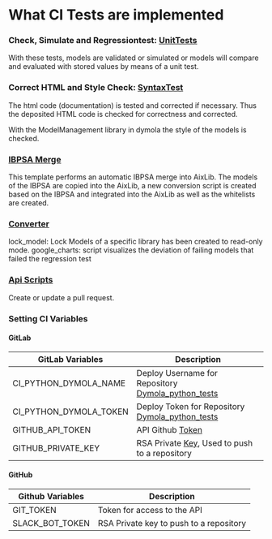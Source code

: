 # What CI Tests are implemented

### Check, Simulate and Regressiontest: [UnitTests](UnitTests)
With these tests, models are validated or simulated or models will compare and evaluated with stored values by means of a unit test.

### Correct HTML and Style Check: [SyntaxTest](SyntaxTest)

The html code (documentation) is tested and corrected if necessary. 
Thus the deposited HTML code is checked for correctness and corrected.
<p>With the ModelManagement library in dymola the style of the models is checked.</p>

### [IBPSA Merge](deploy/IBPSA_Merge)
This template performs an automatic IBPSA merge into AixLib. The models of the IBPSA are copied into the AixLib, a new conversion script is created based on the IBPSA and integrated into the AixLib as well as the whitelists are created.
### [Converter](Converter)
lock_model: Lock Models of a specific library has been created to read-only mode.
google_charts: script visualizes the deviation of failing models that failed the regression test

### [Api Scripts](api_script)
Create or update a pull request.


### Setting CI Variables
#### GitLab
| GitLab Variables | Description                                                                                                                                                                      | 
|------------------|----------------------------------------------------------------------------------------------------------------------------------------------------------------------------------| 
| CI_PYTHON_DYMOLA_NAME   | Deploy Username for Repository [Dymola_python_tests](https://git.rwth-aachen.de/EBC/EBC_all/gitlab_ci/Dymola_python_tests)                                                       |
| CI_PYTHON_DYMOLA_TOKEN   | Deploy Token for Repository [Dymola_python_tests](https://git.rwth-aachen.de/EBC/EBC_all/gitlab_ci/Dymola_python_tests)                                                          |
| GITHUB_API_TOKEN | API Github [Token](https://docs.github.com/en/authentication/keeping-your-account-and-data-secure/creating-a-personal-access-token)                                              |
| GITHUB_PRIVATE_KEY  | RSA Private [Key](https://docs.github.com/de/authentication/connecting-to-github-with-ssh/generating-a-new-ssh-key-and-adding-it-to-the-ssh-agent), Used to push to a repository |

#### GitHub
| Github Variables | Description                             | 
|------------------|-----------------------------------------| 
| GIT_TOKEN     | Token for access to the API             |
| SLACK_BOT_TOKEN    | RSA Private key to push to a repository |